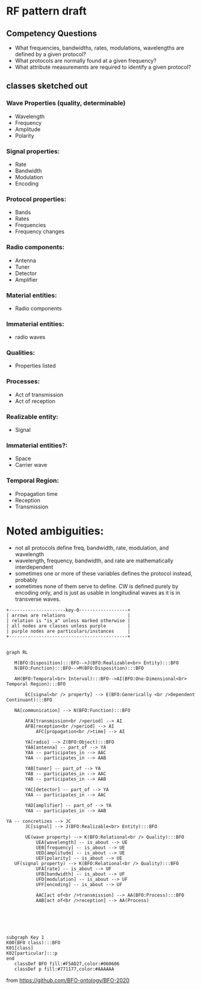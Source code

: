 # RF pattern draft
## Competency Questions
 - What frequencies, bandwidths, rates, modulations, wavelengths are defined by a given protocol?
 - What protocols are normally found at a given frequency?
 - What attribute measurements are required to identify a given protocol?

## classes sketched out
### Wave Properties (quality, determinable)
 - Wavelength
 - Frequency
 - Amplitude
 - Polarity
  
### Signal properties:
 - Rate
 - Bandwidth
 - Modulation
 - Encoding

### Protocol properties:
 - Bands
 - Rates
 - Frequencies
 - Frequency changes

### Radio components:
 - Antenna
 - Tuner
 - Detector
 - Amplifier

### Material entities:
 - Radio components

### Immaterial entities:
 - radio waves

### Qualities:
 - Properties listed
  
### Processes:
 - Act of transmission
 - Act of reception
  
### Realizable entity:
 - Signal

### Immaterial entities?:
 - Space
 - Carrier wave

### Temporal Region:
 - Propagation time
 - Reception
 - Transmission

# Noted ambiguities:
 - not all protocols define freq, bandwidth, rate, modulation, and wavelength
 - wavelength, frequency, bandwidth, and rate are mathematically interdependent
 - sometimes one or more of these variables defines the protocol instead, probably
 - sometimes none of them serve to define. CW is defined purely by encoding only, and is just as usable in longitudinal waves as it is in transverse waves.
```
+---------------------key-0------------------+
| arrows are relations                       |
| relation is "is_a" unless marked otherwise |
| all nodes are classes unless purple        |
| purple nodes are particulars/instances     |
+--------------------------------------------+
```
 ```mermaid

graph RL
	
	M(BFO:Disposition):::BFO-->J(BFO:Realizable<br> Entity):::BFO
	N(BFO:Function):::BFO-->M(BFO:Disposition):::BFO

	AH(BFO:Temporal<br> Interval):::BFO-->AI(BFO:One-Dimensional<br> Temporal Region):::BFO

    	EC[signal<br /> property] --> E(BFO:Generically <br />Dependent Continuant):::BFO
		
	NA[communication] --> N(BFO:Function):::BFO
	        
		AFA[transmission<br />period] --> AI
		AFB[reception<br />period] --> AI
    		AFC[propagation<br />time] --> AI

    	YA[radio] --> Z(BFO:Object):::BFO
		YAA[antenna] -- part_of --> YA
		YAA -- participates_in --> AAC
		YAA -- participates_in --> AAB

		YAB[tuner] -- part_of --> YA
		YAB -- participates_in --> AAC
		YAB -- participates_in --> AAB

		YAC[detector] -- part_of --> YA
		YAA -- participates_in --> AAC

		YAD[amplifier] -- part_of --> YA
		YAA -- participates_in --> AAB
		
YA -- concretizes --> JC
		JC[signal] --> J(BFO:Realizable<br> Entity):::BFO
    	
		UE(wave property) --> K(BFO:Relational<br /> Quality):::BFO
			UEA[wavelength] -- is_about --> UE
			UEB[frequency] -- is_about --> UE
			UED[amplitude] -- is_about --> UE
			UEF[polarity] -- is_about --> UE
	UF(signal property) --> K(BFO:Relational<br /> Quality):::BFO
			UFA[rate] -- is_about --> UF
			UFB[bandwidth] -- is_about --> UF
			UFD[modulation] -- is_about --> UF
			UFF[encoding] -- is_about --> UF

			AAC[act of<br />transmission] --> AA(BFO:Process):::BFO
			AAB[act of<br />reception] --> AA(Process)

	
	



subgraph Key 1
K00(BFO class):::BFO
K01[class]
K02[particular]:::p
end
    classDef BFO fill:#F5AD27,color:#060606
    classDef p fill:#771177,color:#AAAAAA

```
from https://github.com/BFO-ontology/BFO-2020
